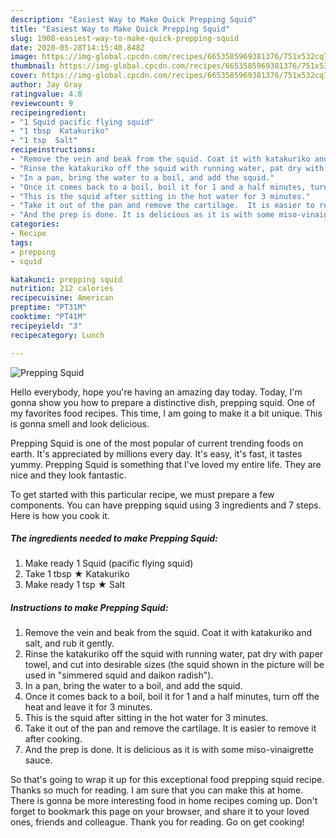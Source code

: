 ```yaml
---
description: "Easiest Way to Make Quick Prepping Squid"
title: "Easiest Way to Make Quick Prepping Squid"
slug: 1908-easiest-way-to-make-quick-prepping-squid
date: 2020-05-28T14:15:40.848Z
image: https://img-global.cpcdn.com/recipes/6653585969381376/751x532cq70/prepping-squid-recipe-main-photo.jpg
thumbnail: https://img-global.cpcdn.com/recipes/6653585969381376/751x532cq70/prepping-squid-recipe-main-photo.jpg
cover: https://img-global.cpcdn.com/recipes/6653585969381376/751x532cq70/prepping-squid-recipe-main-photo.jpg
author: Jay Gray
ratingvalue: 4.8
reviewcount: 9
recipeingredient:
- "1 Squid pacific flying squid"
- "1 tbsp  Katakuriko"
- "1 tsp  Salt"
recipeinstructions:
- "Remove the vein and beak from the squid. Coat it with katakuriko and salt, and rub it gently."
- "Rinse the katakuriko off the squid with running water, pat dry with paper towel, and cut into desirable sizes (the squid shown in the picture will be used in &#34;simmered squid and daikon radish&#34;)."
- "In a pan, bring the water to a boil, and add the squid."
- "Once it comes back to a boil, boil it for 1 and a half minutes, turn off the heat and leave it for 3 minutes."
- "This is the squid after sitting in the hot water for 3 minutes."
- "Take it out of the pan and remove the cartilage.  It is easier to remove it after cooking."
- "And the prep is done. It is delicious as it is with some miso-vinaigrette sauce."
categories:
- Recipe
tags:
- prepping
- squid

katakunci: prepping squid 
nutrition: 212 calories
recipecuisine: American
preptime: "PT31M"
cooktime: "PT41M"
recipeyield: "3"
recipecategory: Lunch

---
```



![Prepping Squid](https://img-global.cpcdn.com/recipes/6653585969381376/751x532cq70/prepping-squid-recipe-main-photo.jpg)

Hello everybody, hope you're having an amazing day today. Today, I'm gonna show you how to prepare a distinctive dish, prepping squid. One of my favorites food recipes. This time, I am going to make it a bit unique. This is gonna smell and look delicious.



Prepping Squid is one of the most popular of current trending foods on earth. It's appreciated by millions every day. It's easy, it's fast, it tastes yummy. Prepping Squid is something that I've loved my entire life. They are nice and they look fantastic.


To get started with this particular recipe, we must prepare a few components. You can have prepping squid using 3 ingredients and 7 steps. Here is how you cook it.

<!--inarticleads1-->

##### The ingredients needed to make Prepping Squid:

1. Make ready 1 Squid (pacific flying squid)
1. Take 1 tbsp ★ Katakuriko
1. Make ready 1 tsp ★ Salt




<!--inarticleads2-->

##### Instructions to make Prepping Squid:

1. Remove the vein and beak from the squid. Coat it with katakuriko and salt, and rub it gently.
1. Rinse the katakuriko off the squid with running water, pat dry with paper towel, and cut into desirable sizes (the squid shown in the picture will be used in &#34;simmered squid and daikon radish&#34;).
1. In a pan, bring the water to a boil, and add the squid.
1. Once it comes back to a boil, boil it for 1 and a half minutes, turn off the heat and leave it for 3 minutes.
1. This is the squid after sitting in the hot water for 3 minutes.
1. Take it out of the pan and remove the cartilage.  It is easier to remove it after cooking.
1. And the prep is done. It is delicious as it is with some miso-vinaigrette sauce.




So that's going to wrap it up for this exceptional food prepping squid recipe. Thanks so much for reading. I am sure that you can make this at home. There is gonna be more interesting food in home recipes coming up. Don't forget to bookmark this page on your browser, and share it to your loved ones, friends and colleague. Thank you for reading. Go on get cooking!
